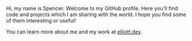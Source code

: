 Hi, my name is Spencer. Welcome to my GitHub profile. Here you'll find code and projects which I am sharing with the world. I hope you find some of them interesting or useful!

You can learn more about me and my work at [elliott.dev](https://elliott.dev).
